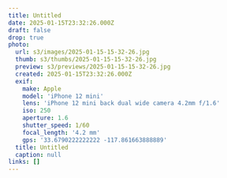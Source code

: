 ```yaml
---
title: Untitled
date: 2025-01-15T23:32:26.000Z
draft: false
drop: true
photo:
  url: s3/images/2025-01-15-15-32-26.jpg
  thumb: s3/thumbs/2025-01-15-15-32-26.jpg
  preview: s3/previews/2025-01-15-15-32-26.jpg
  created: 2025-01-15T23:32:26.000Z
  exif:
    make: Apple
    model: 'iPhone 12 mini'
    lens: 'iPhone 12 mini back dual wide camera 4.2mm f/1.6'
    iso: 250
    aperture: 1.6
    shutter_speed: 1/60
    focal_length: '4.2 mm'
    gps: '33.6790222222222 -117.861663888889'
  title: Untitled
  caption: null
links: []
---
```


